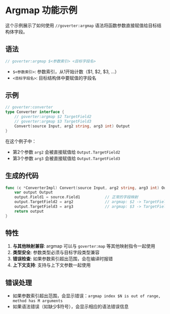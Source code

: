 # Argmap 功能示例

这个示例展示了如何使用 `//goverter:argmap` 语法将函数参数直接赋值给目标结构体字段。

## 语法

```go
// goverter:argmap $<参数索引> <目标字段名>
```

- `$<参数索引>`: 参数索引，从1开始计数（$1, $2, $3, ...）
- `<目标字段名>`: 目标结构体中要赋值的字段名

## 示例

```go
// goverter:converter
type Converter interface {
    // goverter:argmap $2 TargetField2
    // goverter:argmap $3 TargetField3
    Convert(source Input, arg2 string, arg3 int) Output
}
```

在这个例子中：
- 第2个参数 `arg2` 会被直接赋值给 `Output.TargetField2`
- 第3个参数 `arg3` 会被直接赋值给 `Output.TargetField3`

## 生成的代码

```go
func (c *ConverterImpl) Convert(source Input, arg2 string, arg3 int) Output {
    var output Output
    output.Field1 = source.Field1           // 正常的字段映射
    output.TargetField2 = arg2              // argmap: $2 -> TargetField2
    output.TargetField3 = arg3              // argmap: $3 -> TargetField3
    return output
}
```

## 特性

1. **与其他映射兼容**: argmap 可以与 `goverter:map` 等其他映射指令一起使用
2. **类型安全**: 参数类型必须与目标字段类型兼容
3. **错误检查**: 如果参数索引超出范围，会在编译时报错
4. **上下文支持**: 支持与上下文参数一起使用

## 错误处理

- 如果参数索引超出范围，会显示错误：`argmap index $N is out of range, method has M arguments`
- 如果语法错误（如缺少$符号），会显示相应的语法错误信息